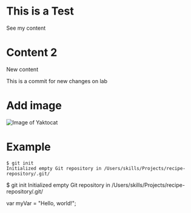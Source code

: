 # This is a Test
See my content
# Content 2
New content

This is a commit for new changes on lab
# Add image

![Image of Yaktocat](https://octodex.github.com/images/yaktocat.png)

# Example 

```
$ git init
Initialized empty Git repository in /Users/skills/Projects/recipe-repository/.git/
```

$ git init
Initialized empty Git repository in /Users/skills/Projects/recipe-repository/.git/

var myVar = "Hello, world!";
